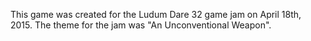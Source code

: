 This game was created for the Ludum Dare 32 game jam on April 18th, 2015. The theme for the jam was "An Unconventional Weapon".
